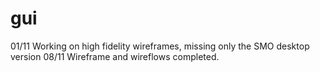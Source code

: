 # gui
01/11 Working on high fidelity wireframes, missing only the SMO desktop version
08/11 Wireframe and wireflows completed.
